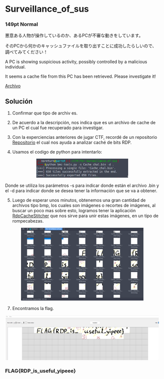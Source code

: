# Surveillance_of_sus
### 149pt Normal

悪意ある人物が操作しているのか、あるPCが不審な動きをしています。

そのPCから何かのキャッシュファイルを取り出すことに成功したらしいので、調べてみてください！

A PC is showing suspicious activity, possibly controlled by a malicious individual.

It seems a cache file from this PC has been retrieved. Please investigate it!

[Archivo](../files/for-Surveillance-of-sus.zip)

## Solución

1. Confirmar que tipo de archiv es.
2. De acuerdo a la descripción, nos indica que es un archivo de cache de un PC el cual fue recuperado para investigar.
3. Con la experciencias anteriores de jugar CTF, recordé de un repositorio [Repositorio](https://github.com/ANSSI-FR/bmc-tools/blob/master/bmc-tools.py) el cual nos ayuda a analizar caché de bits RDP.
   
4. Usamos el codigo de python para intentarlo:

<p align="center">
  <img src="../../Imagenes/yySkFFQ4w7.png" width="300" alt="Ejecución">
</p>


  Donde se utiliza los parámetros -s para indicar donde están el archivo .bin y el -d para indicar donde se desea tener la información que se va a obtener.

5. Luego de esperar unos minutos, obtenemos una gran cantidad de archivos tipo bmp, los cuales son imágenes o recortes de imágenes, al buscar un poco mas sobre esto, logramos tener la aplicación [RdpCacheStitcher](https://github.com/BSI-Bund/RdpCacheStitcher/blob/main/README.md) que nos sirve para unir estas imágenes, en un tipo de rompecabezas.
   
<p align="center">
  <img src="../../Imagenes/6p2AQ7bTLp.png" width="400" alt="Obtener imagenes">
</p>

7. Encontramos la flag.

<p align="center">
  <img src="../../Imagenes/msrWYbN7fS.png" width="500" alt="Flag">
</p>

### FLAG{RDP_is_useful_yipeee}
